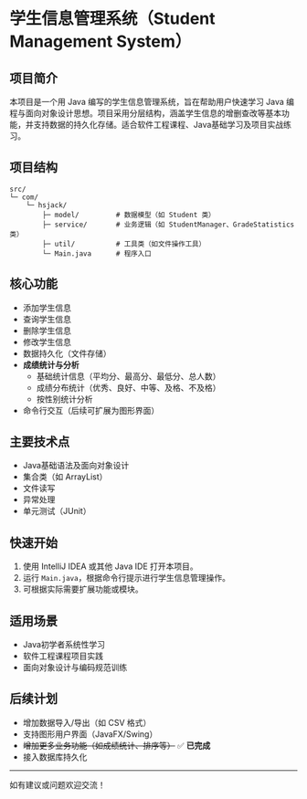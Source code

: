 # 学生信息管理系统（Student Management System）

## 项目简介

本项目是一个用 Java 编写的学生信息管理系统，旨在帮助用户快速学习 Java 编程与面向对象设计思想。项目采用分层结构，涵盖学生信息的增删查改等基本功能，并支持数据的持久化存储。适合软件工程课程、Java基础学习及项目实战练习。

## 项目结构

```
src/
└─ com/
    └─ hsjack/
        ├─ model/         # 数据模型（如 Student 类）
        ├─ service/       # 业务逻辑（如 StudentManager、GradeStatistics 类）
        ├─ util/          # 工具类（如文件操作工具）
        └─ Main.java      # 程序入口
```

## 核心功能

- 添加学生信息
- 查询学生信息
- 删除学生信息
- 修改学生信息
- 数据持久化（文件存储）
- **成绩统计与分析**
  - 基础统计信息（平均分、最高分、最低分、总人数）
  - 成绩分布统计（优秀、良好、中等、及格、不及格）
  - 按性别统计分析
- 命令行交互（后续可扩展为图形界面）

## 主要技术点

- Java基础语法及面向对象设计
- 集合类（如 ArrayList）
- 文件读写
- 异常处理
- 单元测试（JUnit）

## 快速开始

1. 使用 IntelliJ IDEA 或其他 Java IDE 打开本项目。
2. 运行 `Main.java`，根据命令行提示进行学生信息管理操作。
3. 可根据实际需要扩展功能或模块。

## 适用场景

- Java初学者系统性学习
- 软件工程课程项目实践
- 面向对象设计与编码规范训练

## 后续计划

- 增加数据导入/导出（如 CSV 格式）
- 支持图形用户界面（JavaFX/Swing）
- ~~增加更多业务功能（如成绩统计、排序等）~~ ✅ **已完成**
- 接入数据库持久化

---

如有建议或问题欢迎交流！